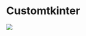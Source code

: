 # Customtkinter

<img src="![Captura de tela de 2025-04-06 23-51-21](https://github.com/user-attachments/assets/ccaea5a6-0961-4732-9fd8-a4c1578b5a54)
"/>
